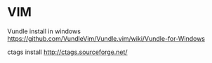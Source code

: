 # VIM

Vundle install in windows
https://github.com/VundleVim/Vundle.vim/wiki/Vundle-for-Windows

ctags install
http://ctags.sourceforge.net/
